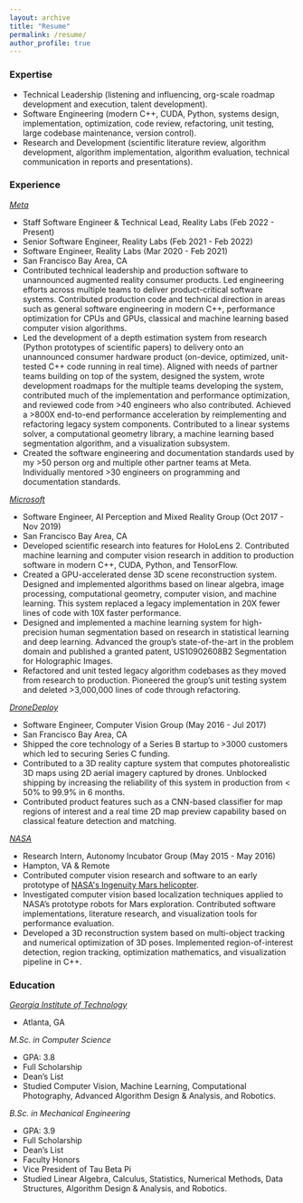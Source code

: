 ```yaml
---
layout: archive
title: "Resume"
permalink: /resume/
author_profile: true
---
```


### Expertise
* Technical Leadership (listening and influencing, org-scale roadmap development and execution, talent development).
* Software Engineering (modern C++, CUDA, Python, systems design, implementation, optimization, code review, refactoring, unit testing, large codebase maintenance, version control).
* Research and Development (scientific literature review, algorithm development, algorithm implementation, algorithm evaluation, technical communication in reports and presentations).

### Experience
*[Meta](https://tech.fb.com/ar-vr/)*
* Staff Software Engineer & Technical Lead, Reality Labs (Feb 2022 - Present)
* Senior Software Engineer, Reality Labs (Feb 2021 - Feb 2022)
* Software Engineer, Reality Labs (Mar 2020 - Feb 2021)
* San Francisco Bay Area, CA
* Contributed technical leadership and production software to unannounced augmented reality consumer products. Led
engineering efforts across multiple teams to deliver product-critical software systems. Contributed production code and technical direction in areas such as general software engineering in modern C++, performance optimization for CPUs and GPUs, classical and machine learning based computer vision algorithms.
* Led the development of a depth estimation system from research (Python prototypes of scientific papers) to delivery onto an unannounced consumer hardware product (on-device, optimized, unit-tested C++ code running in real time). Aligned with needs of partner teams building on top of the system, designed the system, wrote development roadmaps for the multiple teams developing the system, contributed much of the implementation and performance optimization, and reviewed code from >40 engineers who also contributed. Achieved a >800X end-to-end performance acceleration by reimplementing and refactoring legacy system components. Contributed to a linear systems solver, a computational geometry library, a machine learning based segmentation algorithm, and a visualization subsystem.
* Created the software engineering and documentation standards used by my >50 person org and multiple other partner teams at Meta. Individually mentored >30 engineers on programming and documentation standards.

*[Microsoft](https://www.microsoft.com/en-us/mixed-reality)*
* Software Engineer, AI Perception and Mixed Reality Group (Oct 2017 - Nov 2019)
* San Francisco Bay Area, CA
* Developed scientific research into features for HoloLens 2. Contributed machine learning and computer vision
research in addition to production software in modern C++, CUDA, Python, and TensorFlow.
* Created a GPU-accelerated dense 3D scene reconstruction system. Designed and implemented algorithms based on linear algebra, image processing, computational geometry, computer vision, and machine learning. This system
replaced a legacy implementation in 20X fewer lines of code with 10X faster performance.
* Designed and implemented a machine learning system for high-precision human segmentation based on research in statistical learning and deep learning. Advanced the group’s state-of-the-art in the problem domain and published a
granted patent, US10902608B2 Segmentation for Holographic Images.
* Refactored and unit tested legacy algorithm codebases as they moved from research to production. Pioneered the
group’s unit testing system and deleted >3,000,000 lines of code through refactoring.

*[DroneDeploy](https://www.dronedeploy.com)* 
* Software Engineer, Computer Vision Group (May 2016 - Jul 2017)
* San Francisco Bay Area, CA
* Shipped the core technology of a Series B startup to >3000 customers which led to securing Series C funding.
* Contributed to a 3D reality capture system that computes photorealistic 3D maps using 2D aerial imagery captured by
drones. Unblocked shipping by increasing the reliability of this system in production from < 50% to 99.9% in 6 months.
* Contributed product features such as a CNN-based classifier for map regions of interest and a real time 2D map preview capability based on classical feature detection and matching.

*[NASA](https://www.nasa.gov)*                          
* Research Intern, Autonomy Incubator Group (May 2015 - May 2016)
* Hampton, VA & Remote
* Contributed computer vision research and software to an early prototype of [NASA's Ingenuity Mars helicopter](https://en.wikipedia.org/wiki/Ingenuity_(helicopter)). 
* Investigated computer vision based localization techniques applied to NASA’s prototype robots for Mars exploration. Contributed software implementations, literature research, and visualization tools for performance evaluation.
* Developed a 3D reconstruction system based on multi-object tracking and numerical optimization of 3D poses. Implemented region-of-interest detection, region tracking, optimization mathematics, and visualization pipeline in C++. 

### Education
*[Georgia Institute of Technology](https://www.cc.gatech.edu)*
* Atlanta, GA

*M.Sc. in Computer Science*
* GPA: 3.8
* Full Scholarship
* Dean’s List
* Studied Computer Vision, Machine Learning, Computational Photography, Advanced Algorithm Design & Analysis, and Robotics.

*B.Sc. in Mechanical Engineering*
* GPA: 3.9
* Full Scholarship
* Dean’s List
* Faculty Honors
* Vice President of Tau Beta Pi
* Studied Linear Algebra, Calculus, Statistics, Numerical Methods, Data Structures, Algorithm Design & Analysis, and Robotics.